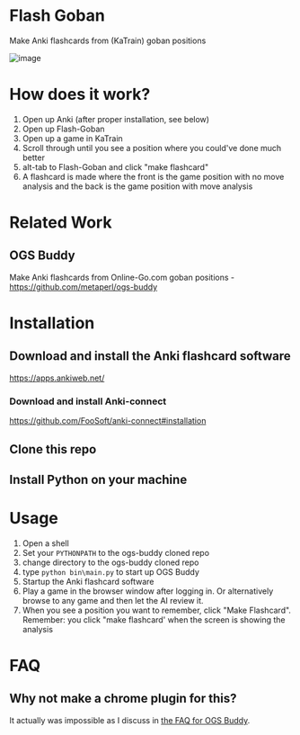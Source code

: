 # Flash Goban

Make Anki flashcards from (KaTrain) goban positions

![image](https://user-images.githubusercontent.com/21293/190183717-2f2839b6-0a28-49e0-b594-842c5b39da1f.png)


# How does it work?

1. Open up Anki (after proper installation, see below)
2. Open up Flash-Goban
3. Open up a game in KaTrain
5. Scroll through until you see a position where you could've done much better
6. alt-tab to Flash-Goban and click "make flashcard"
7. A flashcard is made where the front is the game position with no move analysis and the back is the game position with move analysis

# Related Work

## OGS Buddy

Make Anki flashcards from Online-Go.com goban positions - https://github.com/metaperl/ogs-buddy

# Installation

## Download and install the Anki flashcard software

https://apps.ankiweb.net/

### Download and install Anki-connect

https://github.com/FooSoft/anki-connect#installation

## Clone this repo

## Install Python on your machine

# Usage

1. Open a shell
2. Set your `PYTHONPATH` to the ogs-buddy cloned repo
3. change directory to the ogs-buddy cloned repo
4. type `python bin\main.py` to start up OGS Buddy
5. Startup the Anki flashcard software
6. Play a game in the browser window after logging in. Or alternatively browse to any game and then let the AI review it.
7. When you see a position you want to remember, click "Make Flashcard". Remember: you click "make flashcard' when the screen is showing the analysis

# FAQ

## Why not make a chrome plugin for this?

It actually was impossible as I discuss in [the FAQ for OGS Buddy](https://github.com/metaperl/ogs-buddy#faq).

